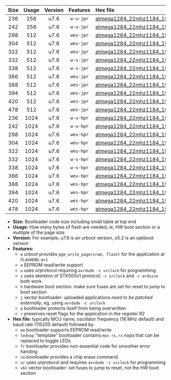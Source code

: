 |Size|Usage|Version|Features|Hex file|
|:-:|:-:|:-:|:-:|:--|
|236|256|u7.6|`w-u-jpr`|[atmega1284_22mhz1184_19200bps_ur_vbl.hex](https://raw.githubusercontent.com/stefanrueger/urboot/main/bootloaders/atmega1284/fcpu_22mhz1184/19200_bps/atmega1284_22mhz1184_19200bps_ur_vbl.hex)|
|242|256|u7.6|`w-u-jpr`|[atmega1284_22mhz1184_19200bps_lednop_ur_vbl.hex](https://raw.githubusercontent.com/stefanrueger/urboot/main/bootloaders/atmega1284/fcpu_22mhz1184/19200_bps/atmega1284_22mhz1184_19200bps_lednop_ur_vbl.hex)|
|298|512|u7.6|`weu-jpr`|[atmega1284_22mhz1184_19200bps_ee_ur_vbl.hex](https://raw.githubusercontent.com/stefanrueger/urboot/main/bootloaders/atmega1284/fcpu_22mhz1184/19200_bps/atmega1284_22mhz1184_19200bps_ee_ur_vbl.hex)|
|304|512|u7.6|`weu-jpr`|[atmega1284_22mhz1184_19200bps_ee_lednop_ur_vbl.hex](https://raw.githubusercontent.com/stefanrueger/urboot/main/bootloaders/atmega1284/fcpu_22mhz1184/19200_bps/atmega1284_22mhz1184_19200bps_ee_lednop_ur_vbl.hex)|
|322|512|u7.6|`weu-jpr`|[atmega1284_22mhz1184_19200bps_ee_lednop_fr_ur_vbl.hex](https://raw.githubusercontent.com/stefanrueger/urboot/main/bootloaders/atmega1284/fcpu_22mhz1184/19200_bps/atmega1284_22mhz1184_19200bps_ee_lednop_fr_ur_vbl.hex)|
|332|512|u7.6|`w-s-jpr`|[atmega1284_22mhz1184_19200bps_vbl.hex](https://raw.githubusercontent.com/stefanrueger/urboot/main/bootloaders/atmega1284/fcpu_22mhz1184/19200_bps/atmega1284_22mhz1184_19200bps_vbl.hex)|
|338|512|u7.6|`w-s-jpr`|[atmega1284_22mhz1184_19200bps_lednop_vbl.hex](https://raw.githubusercontent.com/stefanrueger/urboot/main/bootloaders/atmega1284/fcpu_22mhz1184/19200_bps/atmega1284_22mhz1184_19200bps_lednop_vbl.hex)|
|366|512|u7.6|`weu-jpr`|[atmega1284_22mhz1184_19200bps_ee_lednop_fr_ce_ur_vbl.hex](https://raw.githubusercontent.com/stefanrueger/urboot/main/bootloaders/atmega1284/fcpu_22mhz1184/19200_bps/atmega1284_22mhz1184_19200bps_ee_lednop_fr_ce_ur_vbl.hex)|
|388|512|u7.6|`wes-jpr`|[atmega1284_22mhz1184_19200bps_ee_vbl.hex](https://raw.githubusercontent.com/stefanrueger/urboot/main/bootloaders/atmega1284/fcpu_22mhz1184/19200_bps/atmega1284_22mhz1184_19200bps_ee_vbl.hex)|
|394|512|u7.6|`wes-jpr`|[atmega1284_22mhz1184_19200bps_ee_lednop_vbl.hex](https://raw.githubusercontent.com/stefanrueger/urboot/main/bootloaders/atmega1284/fcpu_22mhz1184/19200_bps/atmega1284_22mhz1184_19200bps_ee_lednop_vbl.hex)|
|420|512|u7.6|`wes-jpr`|[atmega1284_22mhz1184_19200bps_ee_lednop_fr_vbl.hex](https://raw.githubusercontent.com/stefanrueger/urboot/main/bootloaders/atmega1284/fcpu_22mhz1184/19200_bps/atmega1284_22mhz1184_19200bps_ee_lednop_fr_vbl.hex)|
|478|512|u7.6|`wes-jpr`|[atmega1284_22mhz1184_19200bps_ee_lednop_fr_ce_vbl.hex](https://raw.githubusercontent.com/stefanrueger/urboot/main/bootloaders/atmega1284/fcpu_22mhz1184/19200_bps/atmega1284_22mhz1184_19200bps_ee_lednop_fr_ce_vbl.hex)|
|236|1024|u7.6|`w-u-hpr`|[atmega1284_22mhz1184_19200bps_ur.hex](https://raw.githubusercontent.com/stefanrueger/urboot/main/bootloaders/atmega1284/fcpu_22mhz1184/19200_bps/atmega1284_22mhz1184_19200bps_ur.hex)|
|242|1024|u7.6|`w-u-hpr`|[atmega1284_22mhz1184_19200bps_lednop_ur.hex](https://raw.githubusercontent.com/stefanrueger/urboot/main/bootloaders/atmega1284/fcpu_22mhz1184/19200_bps/atmega1284_22mhz1184_19200bps_lednop_ur.hex)|
|298|1024|u7.6|`weu-hpr`|[atmega1284_22mhz1184_19200bps_ee_ur.hex](https://raw.githubusercontent.com/stefanrueger/urboot/main/bootloaders/atmega1284/fcpu_22mhz1184/19200_bps/atmega1284_22mhz1184_19200bps_ee_ur.hex)|
|304|1024|u7.6|`weu-hpr`|[atmega1284_22mhz1184_19200bps_ee_lednop_ur.hex](https://raw.githubusercontent.com/stefanrueger/urboot/main/bootloaders/atmega1284/fcpu_22mhz1184/19200_bps/atmega1284_22mhz1184_19200bps_ee_lednop_ur.hex)|
|322|1024|u7.6|`weu-hpr`|[atmega1284_22mhz1184_19200bps_ee_lednop_fr_ur.hex](https://raw.githubusercontent.com/stefanrueger/urboot/main/bootloaders/atmega1284/fcpu_22mhz1184/19200_bps/atmega1284_22mhz1184_19200bps_ee_lednop_fr_ur.hex)|
|332|1024|u7.6|`w-s-hpr`|[atmega1284_22mhz1184_19200bps.hex](https://raw.githubusercontent.com/stefanrueger/urboot/main/bootloaders/atmega1284/fcpu_22mhz1184/19200_bps/atmega1284_22mhz1184_19200bps.hex)|
|338|1024|u7.6|`w-s-hpr`|[atmega1284_22mhz1184_19200bps_lednop.hex](https://raw.githubusercontent.com/stefanrueger/urboot/main/bootloaders/atmega1284/fcpu_22mhz1184/19200_bps/atmega1284_22mhz1184_19200bps_lednop.hex)|
|366|1024|u7.6|`weu-hpr`|[atmega1284_22mhz1184_19200bps_ee_lednop_fr_ce_ur.hex](https://raw.githubusercontent.com/stefanrueger/urboot/main/bootloaders/atmega1284/fcpu_22mhz1184/19200_bps/atmega1284_22mhz1184_19200bps_ee_lednop_fr_ce_ur.hex)|
|388|1024|u7.6|`wes-hpr`|[atmega1284_22mhz1184_19200bps_ee.hex](https://raw.githubusercontent.com/stefanrueger/urboot/main/bootloaders/atmega1284/fcpu_22mhz1184/19200_bps/atmega1284_22mhz1184_19200bps_ee.hex)|
|394|1024|u7.6|`wes-hpr`|[atmega1284_22mhz1184_19200bps_ee_lednop.hex](https://raw.githubusercontent.com/stefanrueger/urboot/main/bootloaders/atmega1284/fcpu_22mhz1184/19200_bps/atmega1284_22mhz1184_19200bps_ee_lednop.hex)|
|420|1024|u7.6|`wes-hpr`|[atmega1284_22mhz1184_19200bps_ee_lednop_fr.hex](https://raw.githubusercontent.com/stefanrueger/urboot/main/bootloaders/atmega1284/fcpu_22mhz1184/19200_bps/atmega1284_22mhz1184_19200bps_ee_lednop_fr.hex)|
|478|1024|u7.6|`wes-hpr`|[atmega1284_22mhz1184_19200bps_ee_lednop_fr_ce.hex](https://raw.githubusercontent.com/stefanrueger/urboot/main/bootloaders/atmega1284/fcpu_22mhz1184/19200_bps/atmega1284_22mhz1184_19200bps_ee_lednop_fr_ce.hex)|

- **Size:** Bootloader code size including small table at top end
- **Usage:** How many bytes of flash are needed, ie, HW boot section or a multiple of the page size
- **Version:** For example, u7.6 is an urboot version, o5.2 is an optiboot version
- **Features:**
  + `w` urboot provides `pgm_write_page(sram, flash)` for the application at `FLASHEND-4+1`
  + `e` EEPROM read/write support
  + `u` uses urprotocol requiring `avrdude -c urclock` for programming
  + `s` uses skeleton of STK500v1 protocol; `-c urclock` and `-c arduino` both work
  + `h` hardware boot section: make sure fuses are set for reset to jump to boot section
  + `j` vector bootloader: uploaded applications *need to be patched externally*, eg, using `avrdude -c urclock`
  + `p` bootloader protects itself from being overwritten
  + `r` preserves reset flags for the application in the register R2
- **Hex file:** typically MCU name, oscillator frequency (16 MHz default) and baud rate (115200 default) followed by
  + `ee` bootloader supports EEPROM read/write
  + `lednop` "template" bootloader contains `mov rx,rx` nops that can be replaced to toggle LEDs
  + `fr` bootloader provides non-essential code for smoother error handing
  + `ce` bootloader provides a chip erase command
  + `ur` uses urprotocol and requires `avrdude -c urclock` for programming
  + `vbl` vector bootloader: set fuses to jump to reset, not the HW boot section
